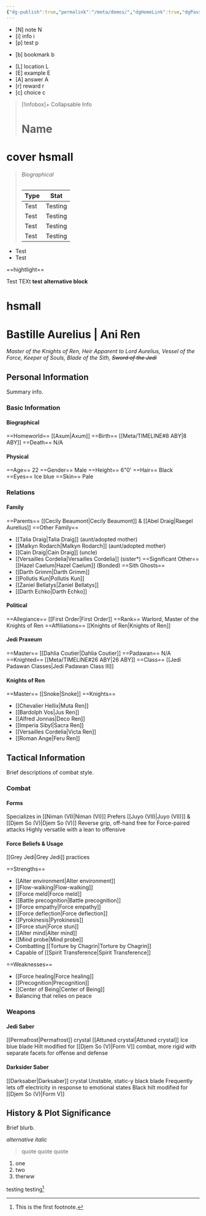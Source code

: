 ```yaml
---
{"dg-publish":true,"permalink":"/meta/demos/","dgHomeLink":true,"dgPassFrontmatter":true}
---
```



- [N] note N
- [i] info i
- [p] test  p
+ [b] bookmark b
- [L] location L 
- [E] example E
- [A] answer A
- [r] reward r
- [c] choice c

> [!infobox]+ Collapsable Info
> # Name
> 
<div class="transclusion internal-embed is-loaded"><div class="markdown-embed">

<div class="markdown-embed-title">

# cover hsmall


</div>



</div></div>

> ###### Biographical
>  | Type |  Stat |
> |---|---|
> | Test | Testing |
> | Test | Testing |
> | Test | Testing |
> | Test | Testing |


- Test
- Test 

==hightlight==


<a class="aside-in">Test TEXt 
**test**</a>
<b>alternative block</b>


<div class="transclusion internal-embed is-loaded"><div class="markdown-embed">

<div class="markdown-embed-title">

# hsmall


</div>


# Bastille Aurelius | Ani Ren
<i> Master of the Knights of Ren, Heir Apparent to Lord Aurelius, Vessel of the Force, Keeper of Souls, Blade of the Sith, ~~Sword of the Jedi~~</i>
## Personal Information
Summary info. 

### Basic Information

#### Biographical
==Homeworld== [[Axum|Axum]]
==Birth== [[Meta/TIMELINE#8 ABY|8 ABY]]
==Death== N/A

#### Physical
==Age== 22
==Gender== Male
==Height== 6"0'
==Hair== Black
==Eyes== Ice blue
==Skin== Pale

### Relations

#### Family
==Parents== [[Cecily Beaumont|Cecily Beaumont]] & [[Abel Draig|Raegel Aurelius]]
==Other Family== 
- [[Talia Draig|Talia Draig]] (aunt/adopted mother)
- [[Malkyn Rodarch|Malkyn Rodarch]] (aunt/adopted mother)
- [[Cain Draig|Cain Draig]] (uncle)
- [[Versailles Cordelia|Versailles Cordelia]] (sister*)
==Significant Other== [[Hazel Caelum|Hazel Caelum]] (Bonded)
==Sith Ghosts==
- [[Darth Grimm|Darth Grimm]]
- [[Pollutis Kun|Pollutis Kun]]
- [[Zaniel Bellatys|Zaniel Bellatys]]
- [[Darth Echko|Darth Echko]]

#### Political
==Allegiance==  [[First Order|First Order]] 
==Rank==  Warlord, Master of the Knights of Ren
==Affiliations== [[Knights of Ren|Knights of Ren]] 

#### Jedi Praxeum
==Master== [[Dahlia Coutier|Dahlia Coutier]]
==Padawan== N/A
==Knighted== [[Meta/TIMELINE#26 ABY|26 ABY]]
==Class== [[Jedi Padawan Classes|Jedi Padawan Class III]]

#### Knights of Ren
==Master== [[Snoke|Snoke]]
==Knights==
- [[Chevalier Hellix|Muta Ren]]
- [[Bardolph Vos|Jus Ren]]
- [[Alfred Jonnas|Deco Ren]]
- [[Imperia Sibyl|Sacra Ren]]
- [[Versailles Cordelia|Victa Ren]]
- [[Roman Ange|Feru Ren]]

## Tactical Information
Brief descriptions of combat style.

### Combat

#### Forms
Specializes in [[Niman (VI)|Niman (VI)]] 
Prefers [[Juyo (VII)|Juyo (VII)]] & [[Djem So (V)|Djem So (V)]] 
Reverse grip, off-hand free for Force-paired attacks
Highly versatile with a lean to offensive

#### Force Beliefs & Usage
[[Grey Jedi|Grey Jedi]] practices

==Strengths==
- [[Alter environment|Alter environment]]
- [[Flow-walking|Flow-walking]]
- [[Force meld|Force meld]]
- [[Battle precognition|Battle precognition]]
- [[Force empathy|Force empathy]]
- [[Force deflection|Force deflection]]
- [[Pyrokinesis|Pyrokinesis]]
- [[Force stun|Force stun]]
- [[Alter mind|Alter mind]]
- [[Mind probe|Mind probe]]
- Combatting [[Torture by Chagrin|Torture by Chagrin]]
- Capable of [[Spirit Transference|Spirit Transference]]

==Weaknesses==
- [[Force healing|Force healing]]
- [[Precognition|Precognition]]
- [[Center of Being|Center of Being]]
- Balancing that relies on peace

### Weapons

#### Jedi Saber
[[Permafrost|Permafrost]] crystal
[[Attuned crystal|Attuned crystal]]
Ice blue blade
Hilt modified for [[Djem So (V)|Form V]] combat, more rigid with separate facets for offense and defense

#### Darksider Saber
[[Darksaber|Darksaber]] crystal 
Unstable, static-y black blade
Frequently lets off electricity in response to emotional states 
Black hilt modified for [[Djem So (V)|Form V]]

## History & Plot Significance
Brief blurb.

</div></div>


<i>alternative italic</i>
> quote quote quote 


1. one 
2. two 
3. therww 

testing testing[^1]

[^1]: This is the first footnote.
